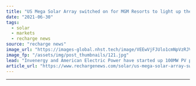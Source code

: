 ```yaml
---
title: "US Mega Solar Array switched on for MGM Resorts to light up the Las Vegas strip"
date: "2021-06-30"
tags: 
  - solar
  - markets
  - recharge news
source: "recharge news"
image_url: "https://images-global.nhst.tech/image/VEEwVjFJUlo1cmNpVzRJV1NjdlFsMFRDWG9ZbWtaWWp1TEhUUlM1UEhYQT0=/nhst/binary/c7267e98cf2798973a9cd503aeb44a69"
image_fp: "/assets/img/post_thumbnails/121.jpg"
lead: "Invenergy and American Electric Power have started up 100MW PV plant in Nevada that will supply up to 90% of 13 properties' day-time power needs"
article_url: "https://www.rechargenews.com/solar/us-mega-solar-array-switched-on-for-mgm-resorts-to-light-up-the-las-vegas-strip/2-1-1032692"
---
```


---
